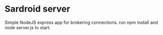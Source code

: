 # Sardroid server

Simple NodeJS express app for brokering connections. run npm install and node server.js to start.